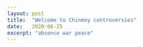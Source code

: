 ```yaml
---
layout: post
title:  "Welcome to Chinmoy controversies"
date:   2020-06-25
excerpt: "absence war peace"
---
```

